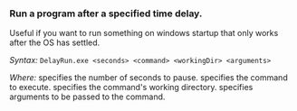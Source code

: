 ### Run a program after a specified time delay.

Useful if you want to run something on windows startup that only works after the OS has settled.

*Syntax:*
`DelayRun.exe <seconds> <command> <workingDir> <arguments>`

*Where:*
<seconds> specifies the number of seconds to pause.
<command> specifies the command to execute.
<workingDir> specifies the command's working directory.
<arguments> specifies arguments to be passed to the command.


